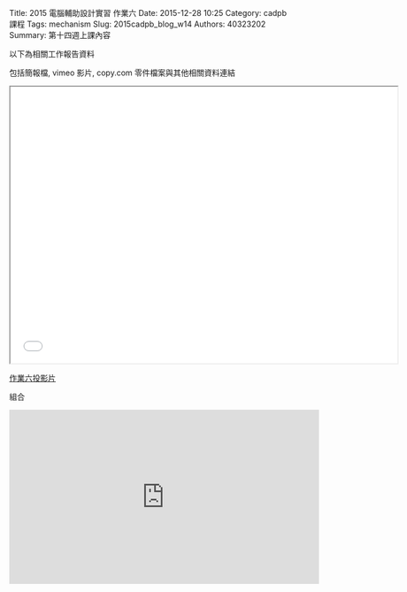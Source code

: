 Title: 2015 電腦輔助設計實習 作業六
Date: 2015-12-28 10:25
Category: cadpb 課程
Tags: mechanism
Slug: 2015cadpb_blog_w14
Authors: 40323202
Summary: 第十四週上課內容

以下為相關工作報告資料

包括簡報檔, vimeo 影片, copy.com 零件檔案與其他相關資料連結

<iframe src="cadp_w14_lecture.html" width="700" height="500"></iframe>

<p><a href="cadp_w14_lecture.html" target="_blank">作業六投影片</a></p>




組合

<iframe width="560" height="315" src="https://www.youtube.com/embed/B-uGmMjzuDE" frameborder="0" allowfullscreen></iframe>


